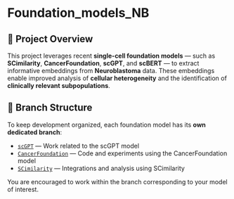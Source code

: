 # Foundation_models_NB
## 🧬 Project Overview

This project leverages recent **single-cell foundation models** — such as **SCimilarity**, **CancerFoundation**, **scGPT**, and **scBERT** — to extract informative embeddings from **Neuroblastoma** data. These embeddings enable improved analysis of **cellular heterogeneity** and the identification of **clinically relevant subpopulations**.

## 🌱 Branch Structure

To keep development organized, each foundation model has its **own dedicated branch**:

- [`scGPT`](https://github.com/your-org/your-repo/tree/scGPT) — Work related to the scGPT model  
- [`CancerFoundation`](https://github.com/your-org/your-repo/tree/CancerFoundation) — Code and experiments using the CancerFoundation model  
- [`SCimilarity`](https://github.com/your-org/your-repo/tree/SCimilarity) — Integrations and analysis using SCimilarity  

You are encouraged to work within the branch corresponding to your model of interest.  
